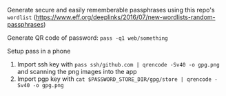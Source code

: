 Generate secure and easily rememberable passphrases using this repo's `wordlist` (https://www.eff.org/deeplinks/2016/07/new-wordlists-random-passphrases)

Generate QR code of password: `pass -q1 web/something`

Setup pass in a phone

1. Import ssh key with `pass ssh/github.com | qrencode -Sv40 -o gpg.png` and scanning the png images into the app
2. Import pgp key with `cat $PASSWORD_STORE_DIR/gpg/store | qrencode -Sv40 -o gpg.png`
